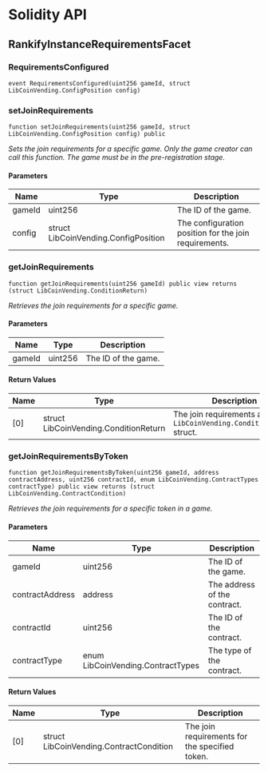 # Solidity API

## RankifyInstanceRequirementsFacet

### RequirementsConfigured

```solidity
event RequirementsConfigured(uint256 gameId, struct LibCoinVending.ConfigPosition config)
```

### setJoinRequirements

```solidity
function setJoinRequirements(uint256 gameId, struct LibCoinVending.ConfigPosition config) public
```

_Sets the join requirements for a specific game.
Only the game creator can call this function.
The game must be in the pre-registration stage._

#### Parameters

| Name | Type | Description |
| ---- | ---- | ----------- |
| gameId | uint256 | The ID of the game. |
| config | struct LibCoinVending.ConfigPosition | The configuration position for the join requirements. |

### getJoinRequirements

```solidity
function getJoinRequirements(uint256 gameId) public view returns (struct LibCoinVending.ConditionReturn)
```

_Retrieves the join requirements for a specific game._

#### Parameters

| Name | Type | Description |
| ---- | ---- | ----------- |
| gameId | uint256 | The ID of the game. |

#### Return Values

| Name | Type | Description |
| ---- | ---- | ----------- |
| [0] | struct LibCoinVending.ConditionReturn | The join requirements as a `LibCoinVending.ConditionReturn` struct. |

### getJoinRequirementsByToken

```solidity
function getJoinRequirementsByToken(uint256 gameId, address contractAddress, uint256 contractId, enum LibCoinVending.ContractTypes contractType) public view returns (struct LibCoinVending.ContractCondition)
```

_Retrieves the join requirements for a specific token in a game._

#### Parameters

| Name | Type | Description |
| ---- | ---- | ----------- |
| gameId | uint256 | The ID of the game. |
| contractAddress | address | The address of the contract. |
| contractId | uint256 | The ID of the contract. |
| contractType | enum LibCoinVending.ContractTypes | The type of the contract. |

#### Return Values

| Name | Type | Description |
| ---- | ---- | ----------- |
| [0] | struct LibCoinVending.ContractCondition | The join requirements for the specified token. |

